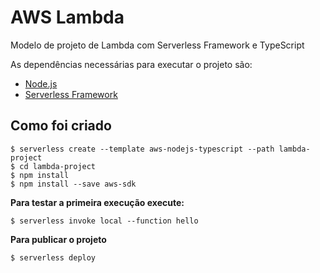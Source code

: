# AWS Lambda

Modelo de projeto de Lambda com Serverless Framework e TypeScript

As dependências necessárias para executar o projeto são:

- [Node.js](https://nodejs.org/en/)
- [Serverless Framework](https://serverless.com/)

## Como foi criado

```
$ serverless create --template aws-nodejs-typescript --path lambda-project
$ cd lambda-project
$ npm install
$ npm install --save aws-sdk
```

**Para testar a primeira execução execute:**

```
$ serverless invoke local --function hello
```



**Para publicar o projeto**

```
$ serverless deploy
```

